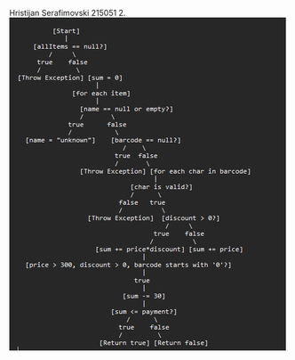 Hristijan Serafimovski 215051
2.![CFG](https://github.com/SerHristijan/SI_2024_lab2_215051/blob/master/Screenshot%202024-05-26%20211316.png)
